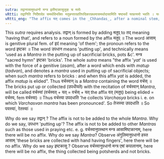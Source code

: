 ```yaml
---
sutra: तद्वानासामुपधानो मन्त्र इतीष्टकासुलुक् च मतोः
vRtti: तद्वानिति निर्देशादेव समर्थविभक्तिः मतुबन्तात्प्रातिपदिकात्प्रथमासमर्थादासामिति षष्ठ्यर्थे यत्प्रत्ययो भवति । यत्प्रथमासमर्थमुपधानोमन्त्रश्चेत्स भवति । यत्तदासामिति निर्दिष्टमिष्टकाश्चेत्ता भवन्ति । लुक्च मतोरिति प्रकृतिनिर्ह्रासः । इतिकरणस्ततश्चेद्विवक्षा । तद्वानित्यवयवेन समुदायो व्यपदिश्यते ॥
vRtti_eng: "The affix यत् comes in the _Chhandas_, after a nominal stem, in the 1st case in construction, ending with the affix '_matup_', when the sense is "this is their _mantra_ of putting up", provided that, the things put up are bricks: And the affix _matup_ is elided by _luk_."
---
```

This _sutra_ requires analysis. तद्वान् is formed by adding मतुप् to तद् meaning 'having that', and refers to a noun formed by the affix मतुप् ॥ The word आसाम् is genitive plural fem. of इदं meaning 'of them'; the pronoun refers to the word इष्टका ॥ The word उपधान means 'putting up', and technically means 'used as a _Mantra_ in the putting up of sacrificial bricks, pots &c'. मन्त्र "sacred hymn" इष्टका 'bricks'. The whole _sutra_ means "the affix '_yat_' is used with the force of a genitive (_asam_), after a word which ends with _matup_ (_tadvan_), and denotes a _mantra_ used in putting up of sacrificial objects; when such _mantra_ refers to bricks : and when this affix _yat_ is added, the affix _matup_ is elided". Thus वर्चस्वान्  is a _Mantra_ containing the word वर्चस् ॥ The bricks put up or collected (उपधीयते) with the recitation of वर्चस्वान् _Mantra_, will be called वर्चस्या॑ (वर्चस्वत् + यत् = वर्चस् + यत् the affix वत् (मतुप्) being elided = वर्चस्य, fem वर्चस्या) ॥ Thus वर्चस्या उपदधाति 'he collects _Varchasya_ bricks i. e. on which _Varchasvan_ _mantra_ has been pronounced'. So तेजस्या उपदधाति ॥ So पयस्याः॑, रेतस्याः॑ ॥

Why do we say तद्वान् ? The affix is not to be added to the whole _Mantra_. Why do we say, उपधान 'putting up'? The affix is not to be added to other _Mantras_ such as those used in praying etc. e. g. वर्चस्वानुपस्थान मन्त्र आसामिष्टकानाम्, here there will be no affix. Why do we say _Mantra_? Observe अंगुलिमानुपधानो हस्त आसाम् 'these bricks are collected with hand having fingers', here there will be no affix. Why do we say इष्टकासु ? Observe वर्चस्वानुपधानो मन्त्र एषां कपालानाम्, here there will be no affix, the thing collected being potsherds and not bricks.
